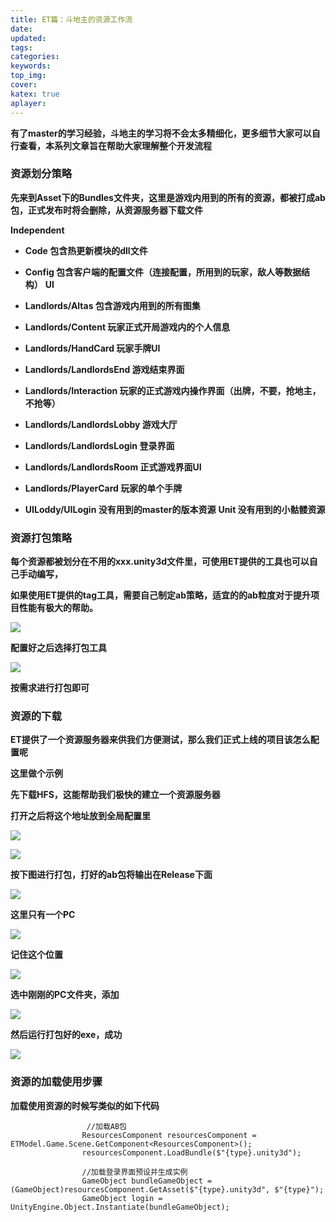 ```yaml
---
title: ET篇：斗地主的资源工作流
date:
updated:
tags:
categories:
keywords:
top_img:
cover:
katex: true
aplayer:
---
```

<meta name="referrer" content="no-referrer" />

 **有了master的学习经验，斗地主的学习将不会太多精细化，更多细节大家可以自行查看，本系列文章旨在帮助大家理解整个开发流程**

### **资源划分策略**

 **先来到Asset下的Bundles文件夹，这里是游戏内用到的所有的资源，都被打成ab包，正式发布时将会删除，从资源服务器下载文件**

 **Independent**

- **Code 包含热更新模块的dll文件** 
- **Config 包含客户端的配置文件（连接配置，所用到的玩家，敌人等数据结构）** **UI**

- **Landlords/Altas 包含游戏内用到的所有图集** 
- **Landlords/Content 玩家正式开局游戏内的个人信息** 
- **Landlords/HandCard 玩家手牌UI** 
- **Landlords/LandlordsEnd 游戏结束界面** 
- **Landlords/Interaction 玩家的正式游戏内操作界面（出牌，不要，抢地主，不抢等）** 
- **Landlords/LandlordsLobby 游戏大厅** 
- **Landlords/LandlordsLogin 登录界面** 
- **Landlords/LandlordsRoom 正式游戏界面UI** 
- **Landlords/PlayerCard 玩家的单个手牌** 
- **UILoddy/UILogin 没有用到的master的版本资源** **Unit 没有用到的小骷髅资源**

### **资源打包策略**

 **每个资源都被划分在不用的xxx.unity3d文件里，可使用ET提供的工具也可以自己手动编写，**

 **如果使用ET提供的tag工具，需要自己制定ab策略，适宜的的ab粒度对于提升项目性能有极大的帮助。**

![](https://myfirstblog.oss-cn-hangzhou.aliyuncs.com/2019/04/20190421103215343.png)

 **配置好之后选择打包工具**

![](https://myfirstblog.oss-cn-hangzhou.aliyuncs.com/2019/04/20190421103259827.png)

 **按需求进行打包即可**

### **资源的下载**

 **ET提供了一个资源服务器来供我们方便测试，那么我们正式上线的项目该怎么配置呢**

 **这里做个示例**

 **先下载HFS，这能帮助我们极快的建立一个资源服务器**

 **打开之后将这个地址放到全局配置里**

![](https://myfirstblog.oss-cn-hangzhou.aliyuncs.com/2019/04/20190421155125780.png)

![](https://myfirstblog.oss-cn-hangzhou.aliyuncs.com/2019/04/20190421155137857.png)

 **按下图进行打包，打好的ab包将输出在Release下面**

![](https://myfirstblog.oss-cn-hangzhou.aliyuncs.com/2019/04/20190421151224491.png)

 **这里只有一个PC**

![](https://myfirstblog.oss-cn-hangzhou.aliyuncs.com/2019/04/20190421155213311.png)

 **记住这个位置**

![](https://myfirstblog.oss-cn-hangzhou.aliyuncs.com/2019/04/20190421155236311.png)

 **选中刚刚的PC文件夹，添加**

![](https://myfirstblog.oss-cn-hangzhou.aliyuncs.com/2019/04/20190421155254562.png)

 **然后运行打包好的exe，成功**

![](https://myfirstblog.oss-cn-hangzhou.aliyuncs.com/2019/04/20190421155442833.png)

### **资源的加载使用步骤**

 **加载使用资源的时候写类似的如下代码**

```
                 //加载AB包
                ResourcesComponent resourcesComponent = ETModel.Game.Scene.GetComponent<ResourcesComponent>();
                resourcesComponent.LoadBundle($"{type}.unity3d");

                //加载登录界面预设并生成实例
                GameObject bundleGameObject = (GameObject)resourcesComponent.GetAsset($"{type}.unity3d", $"{type}");
                GameObject login = UnityEngine.Object.Instantiate(bundleGameObject);
```
